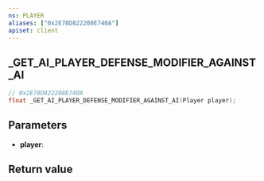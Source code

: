 ```yaml
---
ns: PLAYER
aliases: ["0x2E78D822208E740A"]
apiset: client
---
```

## _GET_AI_PLAYER_DEFENSE_MODIFIER_AGAINST_AI

```c
// 0x2E78D822208E740A
float _GET_AI_PLAYER_DEFENSE_MODIFIER_AGAINST_AI(Player player);
```


## Parameters
* **player**:

## Return value